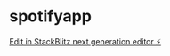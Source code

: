 # spotifyapp

[Edit in StackBlitz next generation editor ⚡️](https://stackblitz.com/~/github.com/XOXTECH/spotifyapp)
